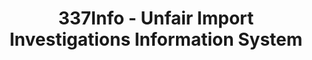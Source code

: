 ---
bigquery: https://console.cloud.google.com/bigquery?p=patents-public-data&d=usitc_investigations&page=dataset&project=sheets-management-319211
citation: US International Trade Commission 337Info Unfair Import Investigations Information
  System
contributors: US International Trade Comission
cost: None
description: US International Trade Commission 337Info Unfair Import Investigations
  Information System contains data on investigations done under Section 337. Section
  337 declares the infringement of certain statutory intellectual property rights
  and other forms of unfair competition in import trade to be unlawful practices.
  Most Section 337 investigations involve allegations of patent or registered trademark
  infringement.
documentation: FAQ and tutorial available on the site
last_edit: Mon, 04 Apr 2022 19:10:40 GMT
location: https://pubapps2.usitc.gov/337external/
maintained_by: US International Trade Comission
schema_fields: '[''teoIdDueDate'', ''investigationType'', ''id'', ''trademarkNumbers'',
  ''issueDateOtherNonFinal'', ''scheduledEndDateEvidHear'', ''gcAttorney'', ''copyrightNumbers'',
  ''investigationTermDate'', ''complainant'', ''teoReliefGranted'', ''finalIdOnViolationDue'',
  ''patentNumber'', ''ouiiParticipation'', ''ouiiAttorney'', ''reportingRequirements'',
  ''endDateMarkmanHearing'', ''cafcAppeals'', ''finalIdOnViolationIssue'', ''investigationNo'',
  ''patentNumbers'', ''finalDetNoViolation'', ''teoIdIssueDate'', ''lastUpdated'',
  ''htsNumbers'', ''dateComplaintFiled'', ''startDateMarkmanHearing'', ''currentStatus'',
  ''internalRemand'', ''finalDetViolation'', ''docketNo'', ''publication_number'',
  ''scheduledStartDateEvidHear'', ''title'', ''aljAssigned'', ''currentActiveALJ'',
  ''invUnfairAct'', ''dateOfPublicationFrNotice'', ''teoProceedingInvolved'', ''actualEndDateEvidHear'',
  ''respondent'', ''dateCreated'', ''targetDate'', ''actualStartDateEvidHear'', ''markmanHearing'']'
shortname: unfair_import_investigations
tags:
- import
- legal
- trade
timeframe: 2008-2021 (prior to 2008 downloadable as a JSON file)
title: 337Info - Unfair Import Investigations Information System
uuid: 2721f5ec-e599-4890-9265-9706719fc71e
---